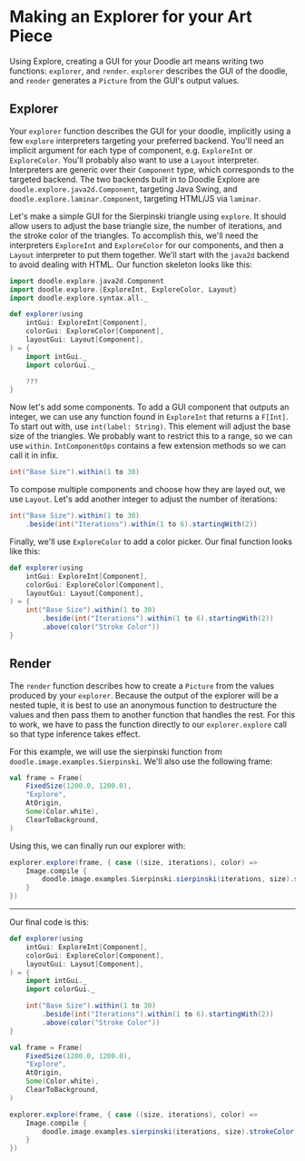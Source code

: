 # Making an Explorer for your Art Piece

Using Explore, creating a GUI for your Doodle art means writing
two functions: `explorer`, and `render`. `explorer` describes the
GUI of the doodle, and `render` generates a `Picture` from the GUI's
output values.

## Explorer

Your `explorer` function describes the GUI for your doodle, implicitly using
a few `explore` interpreters targeting your preferred backend. You'll need
an implicit argument for each type of component, e.g. `ExploreInt` or `ExploreColor`.
You'll probably also want to use a `Layout` interpreter. Interpreters are generic
over their `Component` type, which corresponds to the targeted backend. The two
backends built in to Doodle Explore are `doodle.explore.java2d.Component`, targeting
Java Swing, and `doodle.explore.laminar.Component`, targeting HTML/JS via `laminar`.

Let's make a simple GUI for the Sierpinski triangle using `explore`. It should allow
users to adjust the base triangle size, the number of iterations, and the stroke color
of the triangles. To accomplish this, we'll need the interpreters `ExploreInt` and `ExploreColor`
for our components, and then a `Layout` interpreter to put them together. We'll start with the
`java2d` backend to avoid dealing with HTML. Our function skeleton looks like this:

```scala
import doodle.explore.java2d.Component
import doodle.explore.{ExploreInt, ExploreColor, Layout}
import doodle.explore.syntax.all._

def explorer(using
    intGui: ExploreInt[Component],
    colorGui: ExploreColor[Component],
    layoutGui: Layout[Component],
) = {
    import intGui._
    import colorGui._

    ???
}
```

Now let's add some components. To add a GUI component that outputs an
integer, we can use any function found in `ExploreInt` that returns a `F[Int]`.
To start out with, use `int(label: String)`. This element will adjust the
base size of the triangles. We probably want to restrict this to a range,
so we can use `within`. `IntComponentOps` contains a few extension methods
so we can call it in infix.

```scala
int("Base Size").within(1 to 30)
```

To compose multiple components and choose how they are layed out, we use
`Layout`. Let's add another integer to adjust the number of iterations:

```scala
int("Base Size").within(1 to 30) 
    .beside(int("Iterations").within(1 to 6).startingWith(2))
```

Finally, we'll use `ExploreColor` to add a color picker. Our final function
looks like this:
```scala
def explorer(using
    intGui: ExploreInt[Component],
    colorGui: ExploreColor[Component],
    layoutGui: Layout[Component],
) = {
    int("Base Size").within(1 to 30) 
        .beside(int("Iterations").within(1 to 6).startingWith(2))
        .above(color("Stroke Color"))
}
```

## Render

The `render` function describes how to create a `Picture` from the values
produced by your `explorer`. Because the output of the explorer will be
a nested tuple, it is best to use an anonymous function to destructure
the values and then pass them to another function that handles the rest.
For this to work, we have to pass the function directly to our `explorer.explore`
call so that type inference takes effect.

For this example, we will use the sierpinski function from `doodle.image.examples.Sierpinski`.
We'll also use the following frame: 

```scala
val frame = Frame(
    FixedSize(1200.0, 1200.0),
    "Explore",
    AtOrigin,
    Some(Color.white),
    ClearToBackground,
)
```

Using this, we can finally run our explorer with:

```scala
explorer.explore(frame, { case ((size, iterations), color) =>
    Image.compile {
        doodle.image.examples.Sierpinski.sierpinski(iterations, size).strokeColor(color)
    }
})
```

___

Our final code is this:
    
```scala
def explorer(using
    intGui: ExploreInt[Component],
    colorGui: ExploreColor[Component],
    layoutGui: Layout[Component],
) = {
    import intGui._
    import colorGui._

    int("Base Size").within(1 to 30) 
        .beside(int("Iterations").within(1 to 6).startingWith(2))
        .above(color("Stroke Color"))
}

val frame = Frame(
    FixedSize(1200.0, 1200.0),
    "Explore",
    AtOrigin,
    Some(Color.white),
    ClearToBackground,
)

explorer.explore(frame, { case ((size, iterations), color) =>
    Image.compile {
        doodle.image.examples.sierpinski(iterations, size).strokeColor(color)
    }
})
```
